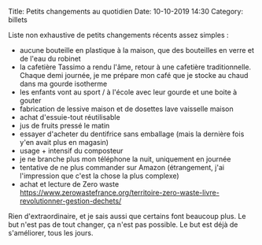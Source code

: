 Title: Petits changements au quotidien
Date: 10-10-2019 14:30
Category: billets

Liste non exhaustive de petits changements récents assez simples :

* aucune bouteille en plastique à la maison, que des bouteilles en verre et de l'eau du robinet
* la cafetière Tassimo a rendu l'âme, retour à une cafetière traditionnelle. Chaque demi journée, je me prépare mon café que je stocke au chaud dans ma gourde isotherme
* les enfants vont au sport / à l'école avec leur gourde et une boite à gouter
* fabrication de lessive maison et de dosettes lave vaisselle maison
* achat d'essuie-tout réutilisable
* jus de fruits pressé le matin
* essayer d'acheter du dentifrice sans emballage (mais la dernière fois y'en avait plus en magasin)
* usage + intensif du composteur
* je ne branche plus mon téléphone la nuit, uniquement en journée
* tentative de ne plus commander sur Amazon (étrangement, j'ai l'impression que c'est la chose la plus complexe)
* achat et lecture de Zero waste https://www.zerowastefrance.org/territoire-zero-waste-livre-revolutionner-gestion-dechets/

Rien d'extraordinaire, et je sais aussi que certains font beaucoup plus. Le but n'est pas de tout changer, ça n'est pas possible. Le but est déjà de s'améliorer, tous les jours.
